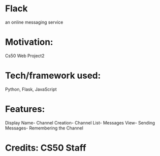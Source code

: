 # Flack

an online messaging service

# Motivation:

Cs50 Web Project2

# Tech/framework used:

Python, Flask, JavaScript

# Features:

Display Name- Channel Creation- Channel List- Messages View- Sending Messages- Remembering the Channel
# Credits: CS50 Staff
